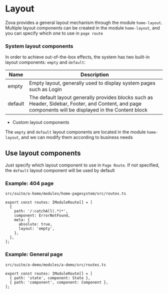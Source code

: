 # Layout

Zova provides a general layout mechanism through the module `home-layout`. Multiple layout components can be created in the module `home-layout`, and you can specify which one to use in `page route`

### System layout components

In order to achieve out-of-the-box effects, the system has two built-in layout components: `empty` and `default`:

| Name    | Description                                                                                                                                           |
| ------- | ----------------------------------------------------------------------------------------------------------------------------------------------------- |
| empty   | Empty layout, generally used to display system pages such as Login                                                                                    |
| default | The default layout generally provides blocks such as Header, Sidebar, Footer, and Content, and page components will be displayed in the Content block |

- Custom layout components

The `empty` and `default` layout components are located in the module `home-layout`, and we can modify them according to business needs

## Use layout components

Just specify which layout component to use in `Page Route`. If not specified, the `default` layout component will be used by default

### Example: 404 page

`src/suite/a-home/modules/home-pagesystem/src/routes.ts`

```typescript{7}
export const routes: IModuleRoute[] = [
  {
    path: '/:catchAll(.*)*',
    component: ErrorNotFound,
    meta: {
      absolute: true,
      layout: 'empty',
    },
  },
];
```

### Example: General page

`src/suite/a-demo/modules/a-demo/src/routes.ts`

```typescript{2-3}
export const routes: IModuleRoute[] = [
  { path: 'state', component: State },
  { path: 'component', component: Component },
];
```
